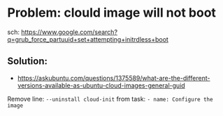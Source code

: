 # Problem: clould image will not boot
sch: https://www.google.com/search?q=grub_force_partuuid+set+attempting+initrdless+boot

## Solution:
- https://askubuntu.com/questions/1375589/what-are-the-different-versions-available-as-ubuntu-cloud-images-general-guid

Remove line:
`--uninstall cloud-init`
from task:
`- name: Configure the image`
